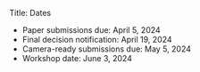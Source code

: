 Title: Dates

- Paper submissions due: April 5, 2024
- Final decision notification: April 19, 2024
- Camera-ready submissions due: May 5, 2024 
- Workshop date: June 3, 2024
